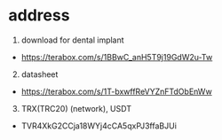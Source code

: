 # address
1. download for dental implant

- https://terabox.com/s/1BBwC_anH5T9j19GdW2u-Tw

2. datasheet
- https://terabox.com/s/1T-bxwffReVYZnFTdObEnWw

3. TRX(TRC20) (network), USDT
- TVR4XkG2CCja18WYj4cCA5qxPJ3ffaBJUi


